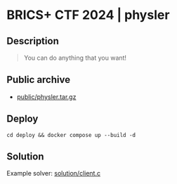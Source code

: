 # BRICS+ CTF 2024 | physler

## Description

> You can do anything that you want!
> 
> 

## Public archive

- [public/physler.tar.gz](public/physler.tar.gz)

## Deploy

```
cd deploy && docker compose up --build -d
```

## Solution

Example solver: [solution/client.c](solution/client.c)
